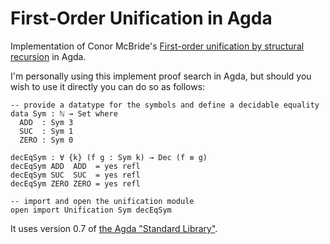 First-Order Unification in Agda
===============================

Implementation of Conor McBride's [First-order unification by structural recursion](http://journals.cambridge.org/action/displayFulltext?type=1&fid=185140&jid=JFP&volumeId=13&issueId=06&aid=185139) in Agda.

I'm personally using this implement proof search in Agda, but should you wish to use it
directly you can do so as follows:

    -- provide a datatype for the symbols and define a decidable equality
    data Sym : ℕ → Set where
      ADD  : Sym 3
      SUC  : Sym 1
      ZERO : Sym 0

    decEqSym : ∀ {k} (f g : Sym k) → Dec (f ≡ g)
    decEqSym ADD  ADD  = yes refl
    decEqSym SUC  SUC  = yes refl
    decEqSym ZERO ZERO = yes refl
    
    -- import and open the unification module
    open import Unification Sym decEqSym

It uses version 0.7 of [the Agda "Standard Library"](http://wiki.portal.chalmers.se/agda/pmwiki.php?n=Libraries.StandardLibrary).
